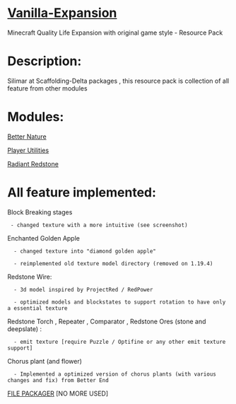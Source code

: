 # [Vanilla-Expansion](https://www.curseforge.com/minecraft/texture-packs/vanilla-expansion)
Minecraft Quality Life Expansion with original game style - Resource Pack


# Description:

Silimar at Scaffolding-Delta packages , this resource pack is collection of all feature from other modules

 

# Modules:

[Better Nature](https://www.curseforge.com/minecraft/texture-packs/better-nature)

[Player Utilities](https://www.curseforge.com/minecraft/texture-packs/player-utilities)

[Radiant Redstone](https://www.curseforge.com/minecraft/texture-packs/radiant-redstone)


# All feature implemented:

 

Block Breaking stages

     - changed texture with a more intuitive (see screenshot)

 

Enchanted Golden Apple

      - changed texture into "diamond golden apple"

      - reimplemented old texture model directory (removed on 1.19.4) 

 

Redstone Wire:

      - 3d model inspired by ProjectRed / RedPower

      - optimized models and blockstates to support rotation to have only a essential texture

 

Redstone Torch ,  Repeater , Comparator , Redstone Ores (stone and deepslate) :

      - emit texture [require Puzzle / Optifine or any other emit texture support]

 

Chorus plant (and flower) 

      - Implemented a optimized version of chorus plants (with various changes and fix) from Better End

 

 
[FILE PACKAGER](https://github.com/DevDyna/Pack-Composer)
[NO MORE USED]


